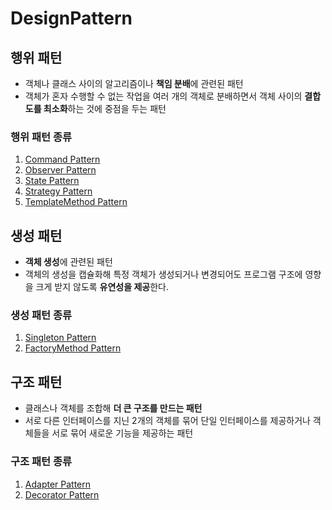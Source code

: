 # DesignPattern

## 행위 패턴
- 객체나 클래스 사이의 알고리즘이나 **책임 분배**에 관련된 패턴
- 객체가 혼자 수행할 수 없는 작업을 여러 개의 객체로 분배하면서 객체 사이의 **결합도를 최소화**하는 것에 중점을 두는 패턴

### 행위 패턴 종류
1. [Command Pattern](/BehavioralPattern/Command/README.md)
2. [Observer Pattern](/BehavioralPattern/Observer/README.md)
3. [State Pattern](/BehavioralPattern/State/README.md)
4. [Strategy Pattern](/BehavioralPattern/Strategy/README.md)
5. [TemplateMethod Pattern](/BehavioralPattern/TemplateMethod/README.md)

## 생성 패턴
- **객체 생성**에 관련된 패턴
- 객체의 생성을 캡슐화해 특정 객체가 생성되거나 변경되어도 프로그램 구조에 영향을 크게 받지 않도록 **유연성을 제공**한다.

### 생성 패턴 종류
1. [Singleton Pattern](/CreationalPattern/Singleton/README.md)
2. [FactoryMethod Pattern](/CreationalPattern/FactoryMethod/README.md)

## 구조 패턴
- 클래스나 객체를 조합해 **더 큰 구조를 만드는 패턴**
- 서로 다른 인터페이스를 지닌 2개의 객체를 묶어 단일 인터페이스를 제공하거나 객체들을 서로 묶어 새로운 기능을 제공하는 패턴

### 구조 패턴 종류
1. [Adapter Pattern](/StructuralPattern/Adapter/README.md)
2. [Decorator Pattern](/StructuralPattern/Decorator/README.md)